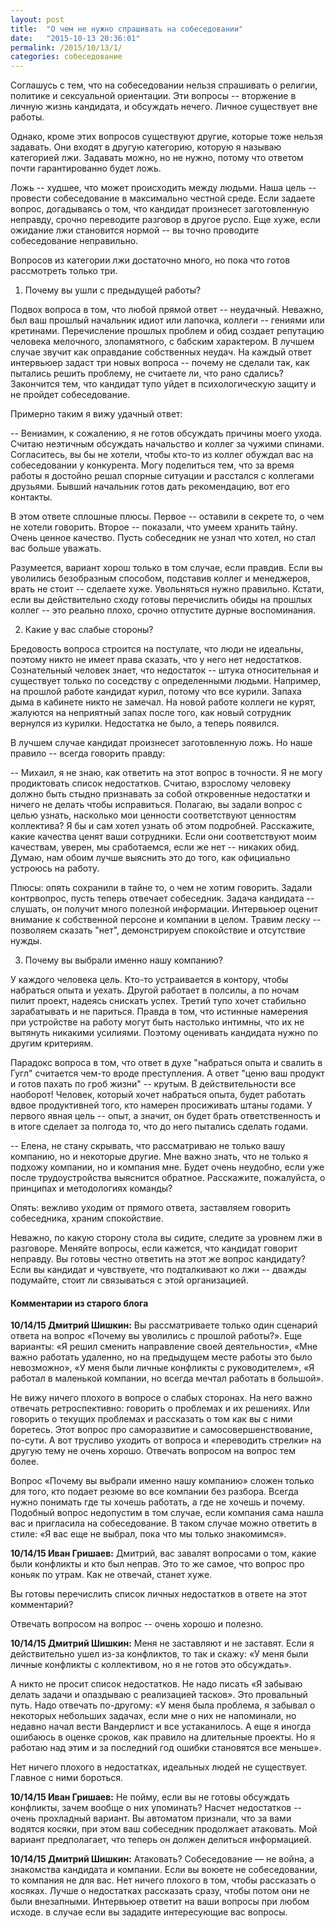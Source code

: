 ```yaml
---
layout: post
title:  "О чем не нужно спрашивать на собеседовании"
date:   "2015-10-13 20:36:01"
permalink: /2015/10/13/1/
categories: собеседование
---
```

Соглашусь с тем, что на собеседовании нельзя спрашивать о религии, политике и сексуальной ориентации. Эти вопросы -- вторжение в личную жизнь кандидата, и обсуждать нечего. Личное существует вне работы.

Однако, кроме этих вопросов существуют другие, которые тоже нельзя задавать. Они входят в другую категорию, которую я называю категорией лжи. Задавать можно, но не нужно, потому что ответом почти гарантированно будет ложь. 

Ложь -- худшее, что может происходить между людьми. Наша цель -- провести собеседование в максимально честной среде. Если задаете вопрос, догадываясь о том, что кандидат произнесет заготовленную неправду, срочно переводите разговор в другое русло. Еще хуже, если ожидание лжи становится нормой -- вы точно проводите собеседование неправильно.

Вопросов из категории лжи достаточно много, но пока что готов рассмотреть только три.

1) Почему вы ушли с предыдущей работы?

Подвох вопроса в том, что любой прямой ответ -- неудачный. Неважно, был ваш прошлый начальник идиот или лапочка, коллеги -- гениями или кретинами. Перечисление прошлых проблем и обид создает репутацию человека мелочного, злопамятного, с бабским характером. В лучшем случае звучит как оправдание собственных неудач. На каждый ответ интервьюер задаст три новых вопроса -- почему не сделали так, как пытались решить проблему, не считаете ли, что рано сдались? Закончится тем, что кандидат тупо уйдет в психологическую защиту и не пройдет собеседование.

Примерно таким я вижу удачный ответ:

-- Вениамин, к сожалению, я не готов обсуждать причины моего ухода. Считаю неэтичным обсуждать начальство и коллег за чужими спинами. Согласитесь, вы бы не хотели, чтобы кто-то из коллег обуждал вас на собеседовании у конкурента. Могу поделиться тем, что за время работы я достойно решал спорные ситуации и расстался с коллегами друзьями. Бывший начальник готов дать рекомендацию, вот его контакты.

В этом ответе сплошные плюсы. Первое -- оставили в секрете то, о чем не хотели говорить. Второе -- показали, что умеем хранить тайну. Очень ценное качество. Пусть собеседник не узнал что хотел, но стал вас больше уважать.

Разумеется, вариант хорош только в том случае, если правдив. Если вы уволились безобразным способом, подставив коллег и менеджеров, врать не стоит -- сделаете хуже. Увольняться нужно правильно. Кстати, если вы действительно сходу готовы перечислить обиды на прошлых коллег -- это реально плохо, срочно отпустите дурные воспоминания.

2) Какие у вас слабые стороны?

Бредовость вопроса строится на постулате, что люди не идеальны, поэтому никто не имеет права сказать, что у него нет недостатков. Сознательный человек знает, что недостаток -- штука относительная и существует только по соседству с определенными людьми. Например, на прошлой работе кандидат курил, потому что все курили. Запаха дыма в кабинете никто не замечал. На новой работе коллеги не курят, жалуются на неприятный запах после того, как новый сотрудник вернулся из курилки. Недостатка не было, а теперь появился.

В лучшем случае кандидат произнесет заготовленную ложь. Но наше правило -- всегда говорить правду: 

-- Михаил, я не знаю, как ответить на этот вопрос в точности. Я не могу продиктовать список недостатков. Считаю, взрослому человеку должно быть стыдно признавать за собой откровенные недостатки и ничего не делать чтобы исправиться. Полагаю, вы задали вопрос с целью узнать, насколько мои ценности соответствуют ценностям коллектива? Я бы и сам хотел узнать об этом подробней. Расскажите, какие качества ценят ваши сотрудники. Если они соответствуют моим качествам, уверен, мы сработаемся, если же нет -- никаких обид. Думаю, нам обоим лучше выяснить это до того, как официально устроюсь на работу.

Плюсы: опять сохранили в тайне то, о чем не хотим говорить. Задали контрвопрос, пусть теперь отвечает собеседник. Задача кандидата -- слушать, он получит много полезной информации. Интервьюер оценит внимание к собственной персоне и компании в целом. Травим леску -- позволяем сказать "нет", демонстрируем спокойствие и отсутствие нужды.

3) Почему вы выбрали именно нашу компанию?

У каждого человека цель. Кто-то устраивается в контору, чтобы набраться опыта и уехать. Другой работает в полсилы, а по ночам пилит проект, надеясь снискать успех. Третий тупо хочет стабильно зарабатывать и не париться. Правда в том, что истинные намерения при устройстве на работу могут быть настолько интимны, что их не вытянуть никакими усилиями. Поэтому оценивать кандидата нужно по другим критериям.

Парадокс вопроса в том, что ответ в духе "набраться опыта и свалить в Гугл" считается чем-то вроде преступления. А ответ "ценю ваш продукт и готов пахать по гроб жизни" -- крутым. В действительности все наоборот! Человек, который хочет набраться опыта, будет работать вдвое продуктивней того, кто намерен просиживать штаны годами. У первого явная цель -- опыт, а значит, он будет брать ответственность и в итоге сделает за полгода то, что до него пытались сделать годами.

-- Елена, не стану скрывать, что рассматриваю не только вашу компанию, но и некоторые другие. Мне важно знать, что не только я подхожу компании, но и компания мне. Будет очень неудобно, если уже после трудоустройства выяснится обратное. Расскажите, пожалуйста, о принципах и методологиях команды?

Опять: вежливо уходим от прямого ответа, заставляем говорить собеседника, храним спокойствие.

Неважно, по какую сторону стола вы сидите, следите за уровнем лжи в разговоре. Меняйте вопросы, если кажется, что кандидат говорит неправду. Вы готовы честно ответить на этот же вопрос кандидату? Если вы кандидат и чувствуете, что подталкивают ко лжи -- дважды подумайте, стоит ли связываться с этой организацией.



#### Комментарии из старого блога


**10/14/15 Дмитрий Шишкин:** Вы рассматриваете только один сценарий ответа на вопрос «Почему вы уволились с прошлой работы?». Еще варианты: «Я решил сменить направление своей деятельности», «Мне важно работать удаленно, но на предыдущем месте работы это было невозможно», «У меня были личные конфликты с руководителем», «Я работал в маленькой компании, но всегда мечтал работать в большой».

Не вижу ничего плохого в вопросе о слабых сторонах. На него важно отвечать ретроспективно: говорить о проблемах и их решениях. Или говорить о текущих проблемах и рассказать о том как вы с ними боретесь. Этот вопрос про саморазвитие и самосовершенствование, по-сути. А вот трусливо уходить от вопроса и «переводить стрелки» на другую тему не очень хорошо. Отвечать вопросом на вопрос тем более.

Вопрос «Почему вы выбрали именно нашу компанию» сложен только для того, кто подает резюме во все компании без разбора. Всегда нужно понимать где ты хочешь работать, а где не хочешь и почему. Подобный вопрос недопустим в том случае, если компания сама нашла вас и пригласила на собеседование. В таком случае можно ответить в стиле: «Я вас еще не выбрал, пока что мы только знакомимся».


**10/14/15 Иван Гришаев:** Дмитрий, вас завалят вопросами о том, какие были конфликты и кто был неправ. Это то же самое, что вопрос про коньяк по утрам. Как не отвечай, станет хуже.

Вы готовы перечислить список личных недостатков в ответе на этот комментарий?

Отвечать вопросом на вопрос -- очень хорошо и полезно.





**10/14/15 Дмитрий Шишкин:** Меня не заставляют и не заставят. Если я действительно ушел из-за конфликтов, то так и скажу: «У меня были личные конфликты с коллективом, но я не готов это обсуждать».

А никто не просит список недостатков. Не надо писать «Я забываю делать задачи и опаздываю с реализацией тасков». Это провальный путь. Надо отвечать по-другому: «У меня была проблема, я забывал о некоторых небольших задачах, если мне о них не напоминали, но недавно начал вести Вандерлист и все устаканилось. А еще я иногда ошибаюсь в оценке сроков, как правило на длительные проекты. Но я работаю над этим и за последний год ошибки становятся все меньше».

Нет ничего плохого в недостатках, идеальных людей не существует. Главное с ними бороться.


**10/14/15 Иван Гришаев:** Не пойму, если вы не готовы обсуждать конфликты, зачем вообще о них упоминать?
Насчет недостатков -- очень прохладный вариант. Вы автоматом признали, что за вами водятся косяки, при этом ваш собеседник продолжает атаковать. Мой вариант предполагает, что теперь он должен делиться информацией.





**10/14/15 Дмитрий Шишкин:** Атаковать? Собеседование — не война, а знакомства кандидата и компании. Если вы воюете не собеседовании, то компания не для вас. Нет ничего плохого в том, чтобы рассказать о косяках. Лучше о недостатках рассказать сразу, чтобы потом они не были внезапными. Интервьюер ответит на ваши вопросы при любом исходе. в случае если вы зададите интересующие вас вопросы.




